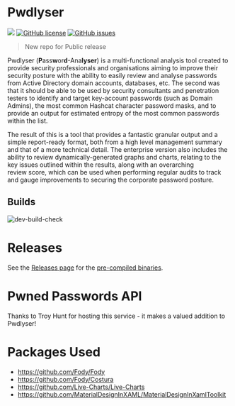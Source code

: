 # Pwdlyser
![](https://img.shields.io/maintenance/yes/2030.svg)
[![GitHub license](https://img.shields.io/github/license/ins1gn1a/pwdlyser)](https://github.com/ins1gn1a/Pwdlyser/blob/master/LICENSE)
[![GitHub issues](https://img.shields.io/github/issues/ins1gn1a/pwdlyser)](https://github.com/ins1gn1a/pwdlyser/issues)
> New repo for Public release

Pwdlyser (**P**ass**w**or**d**-Ana**lyser**) is a multi-functional analysis tool created to provide security professionals and organisations aiming to improve their security posture with the ability to easily review and analyse passwords from Active Directory domain accounts, databases, etc. The second was that it should be able to be used by security consultants and penetration testers to identify and target key-account passwords (such as Domain Admins), the most common Hashcat character password masks, and to provide an output for estimated entropy of the most common passwords within the list.

The result of this is a tool that provides a fantastic granular output and a simple report-ready format, both from a high level management summary and that of a more technical detail. The enterprise version also includes the ability to review dynamically-generated graphs and charts, relating to the key issues outlined within the results, along with an overarching review score, which can be used when performing regular audits to track and gauge improvements to securing the corporate password posture.

## Builds
![dev-build-check](https://github.com/ins1gn1a/Pwdlyser/workflows/dev-build-check/badge.svg?branch=Dev)


# Releases
See the [Releases page](https://github.com/ins1gn1a/Pwdlyser/releases/tag/latest) for the [pre-compiled binaries](https://github.com/ins1gn1a/Pwdlyser/releases/download/latest/Pwdlyser.exe).

# Pwned Passwords API
Thanks to Troy Hunt for hosting this service - it makes a valued addition to Pwdlyser!

# Packages Used
* https://github.com/Fody/Fody
* https://github.com/Fody/Costura
* https://github.com/Live-Charts/Live-Charts
* https://github.com/MaterialDesignInXAML/MaterialDesignInXamlToolkit
